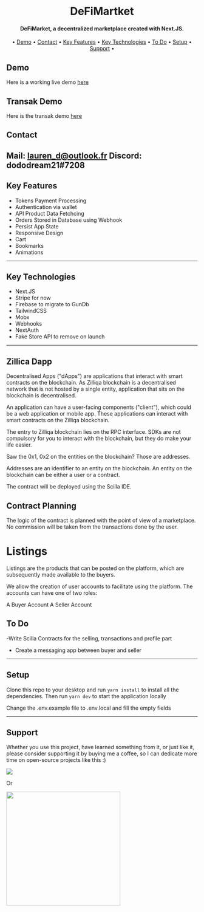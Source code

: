 <h1 align="center">
  <br />
  DeFiMartket
  <br />
</h1>

<h4 align="center">
   DeFiMarket, a decentralized marketplace created with Next.JS</a>.
</h4>

<p align="center">•
  <a href="#demo">Demo</a> •
  <a href="#contact">Contact</a> •
  <a href="#key-features">Key Features</a> •
  <a href="#key-technologies">Key Technologies</a> •
  <a href="#todo">To Do</a> •  
  <a href="#setup">Setup</a> •
  <a href="#support">Support</a> •
</p>

## Demo

Here is a working live demo [here](https://defimarket.vercel.app/)

## Transak Demo

Here is the transak demo [here](https://vimeo.com/712582503)

## Contact

Mail: lauren_d@outlook.fr
Discord: dododream21#7208
---

## Key Features

- Tokens Payment Processing
- Authentication via wallet
- API Product Data Fetchcing
- Orders Stored in Database using Webhook
- Persist App State
- Responsive Design
- Cart
- Bookmarks
- Animations

---

## Key Technologies

- Next.JS
- Stripe for now
- Firebase to migrate to GunDb
- TailwindCSS
- Mobx
- Webhooks
- NextAuth
- Fake Store API to remove on launch

---

## Zillica Dapp
Decentralised Apps ("dApps") are applications that interact with smart contracts on the blockchain. As Zilliqa blockchain is a decentralised network that is not hosted by a single entity, application that sits on the blockchain is decentralised.

An application can have a user-facing components ("client"), which could be a web application or mobile app. These applications can interact with smart contracts on the Zilliqa blockchain.

The entry to Zilliqa blockchain lies on the RPC interface. SDKs are not compulsory for you to interact with the blockchain, but they do make your life easier.

Saw the 0x1, 0x2 on the entities on the blockchain? Those are addresses.

Addresses are an identifier to an entity on the blockchain. An entity on the blockchain can be either a user or a contract.

The contract will be deployed using the Scilla IDE.

## Contract Planning
The logic of the contract is planned with the point of view of a marketplace. No commission will be taken from the transactions done by the user.

# Listings
Listings are the products that can be posted on the platform, which are subsequently made available to the buyers.

We allow the creation of user accounts to facilitate using the platform. The accounts can have one of two roles:

A Buyer Account
A Seller Account

## To Do

-Write Scilla Contracts for the selling, transactions and profile part
- Create a messaging app between buyer and seller

---

## Setup

Clone this repo to your desktop and run `yarn install` to install all the dependencies.
Then run `yarn dev` to start the application locally

Change the .env.example file to .env.local and fill the empty fields

---

## Support

Whether you use this project, have learned something from it, or just like it, please consider supporting it by buying me a coffee, so I can dedicate more time on open-source projects like this :)

<a href="https://www.buymeacryptocoffee.xyz/0xcc91e29cd39e620cf4e84c1d036ce0a97c584e34">
  <img src="https://www.buymeacryptocoffee.xyz/_next/image?url=%2F_next%2Fstatic%2Fimage%2Fpublic%2Fembedbadge.c3d8c4bf5cf54409f43e2107e550bb11.svg&w=256&q=75">
</a>

Or

<a href="https://buymeacoffee.com/DeFiMarket">
   <img width="300px" src="https://upload.wikimedia.org/wikipedia/commons/thumb/5/5c/Buy_Me_a_Coffee_Logo.png/1280px-Buy_Me_a_Coffee_Logo.png">
</a>
